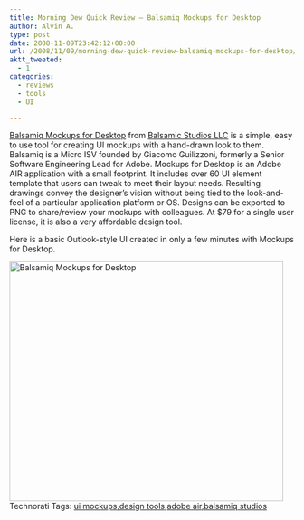 ```yaml
---
title: Morning Dew Quick Review – Balsamiq Mockups for Desktop
author: Alvin A.
type: post
date: 2008-11-09T23:42:12+00:00
url: /2008/11/09/morning-dew-quick-review-balsamiq-mockups-for-desktop/
aktt_tweeted:
  - 1
categories:
  - reviews
  - tools
  - UI

---
```

<a href="http://www.balsamiq.com/products/mockups/desktop" target="_blank">Balsamiq Mockups for Desktop</a> from <a href="http://www.balsamiq.com/" target="_blank">Balsamic Studios LLC</a> is a simple, easy to use tool for creating UI mockups with a hand-drawn look to them. Balsamiq is a Micro ISV founded by Giacomo Guilizzoni, formerly a Senior Software Engineering Lead for Adobe. Mockups for Desktop is an Adobe AIR application with a small footprint. It includes over 60 UI element template that users can tweak to meet their layout needs. Resulting drawings convey the designer’s vision without being tied to the look-and-feel of a particular application platform or OS. Designs can be exported to PNG to share/review your mockups with colleagues. At $79 for a single user license, it is also a very affordable design tool.

Here is a basic Outlook-style UI created in only a few minutes with Mockups for Desktop.

<img loading="lazy" decoding="async" style="border-right-width: 0px; display: inline; border-top-width: 0px; border-bottom-width: 0px; border-left-width: 0px" title="Balsamiq Mockups for Desktop" src="/wp-content/uploads/image6.png" border="0" alt="Balsamiq Mockups for Desktop" width="484" height="424" /> 

<div id="scid:C16BAC14-9A3D-4c50-9394-FBFEF7A93539:98f7db34-b0ed-48d1-93dd-0bbe23c33b91" class="wlWriterEditableSmartContent" style="padding-bottom: 0px; margin: 0px; padding-left: 0px; padding-right: 0px; display: inline; float: none; padding-top: 0px">
  <!--dotnetkickit-->
</div>

<div id="scid:0767317B-992E-4b12-91E0-4F059A8CECA8:3c1103c7-899e-4f0b-b05f-743cb3d33631" class="wlWriterEditableSmartContent" style="padding-bottom: 0px; margin: 0px; padding-left: 0px; padding-right: 0px; display: inline; float: none; padding-top: 0px">
  Technorati Tags: <a rel="tag" href="http://technorati.com/tags/ui+mockups">ui mockups</a>,<a rel="tag" href="http://technorati.com/tags/design+tools">design tools</a>,<a rel="tag" href="http://technorati.com/tags/adobe+air">adobe air</a>,<a rel="tag" href="http://technorati.com/tags/balsamiq+studios">balsamiq studios</a>
</div>